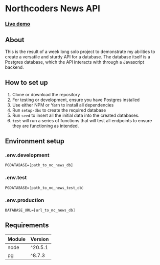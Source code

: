 # Northcoders News API

### [Live demo](https://nc-news-8ccb.onrender.com/api)

## About

This is the result of a week long solo project to demonstrate my abilities to create a versatile and sturdy API for a
database.
The database itself is a Postgres database, which the API interacts with through a Javascript backend.

## How to set up

1. Clone or download the repository
2. For testing or development, ensure you have Postgres installed
3. Use either NPM or Yarn to install all dependencies
4. Run `setup-dbs` to create the required database
5. Run `seed` to insert all the initial data into the created databases.
6. `test` will run a series of functions that will test all endpoints to ensure they are functioning as intended.

## Environment setup

### .env.development

```
PGDATABASE=[path_to_nc_news_db]
```

### .env.test

```
PGDATABASE=[path_to_nc_news_test_db]
```

### .env.production

```
DATABASE_URL=[url_to_nc_news_db]
```

## Requirements

| Module | Version |
|--------|---------|
| node   | ^20.5.1 |
| pg     | ^8.7.3  |